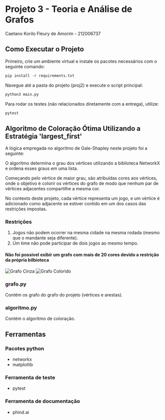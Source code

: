 # Projeto 3 - Teoria e Análise de Grafos

Caetano Korilo Fleury de Amorim - 212006737

## Como Executar o Projeto

Primeiro, crie um ambiente virtual e instale os pacotes necessários com o seguinte comando:

```python
pip install -r requirements.txt
```

Navegue até a pasta do projeto (proj2) e execute o script principal:

```python
python3 main.py
```

Para rodar os testes (não relacionados diretamente com a entrega), utilize:

```python
pytest
```

## Algoritmo de Coloração Ótima Utilizando a Estratégia 'largest_first'

A lógica empregada no algoritmo de Gale-Shapley neste projeto foi a seguinte:

O algoritmo determina o grau dos vértices utilizando a biblioteca NetworkX e ordena esses graus em uma lista.

Começando pelo vértice de maior grau, são atribuídas cores aos vértices, onde o objetivo é colorir os vértices do grafo de modo que nenhum par de vértices adjacentes compartilhe a mesma cor.

No contexto deste projeto, cada vértice representa um jogo, e um vértice é adicionado como adjacente se estiver contido em um dos casos das restrições impostas.

### Restrições

1. Jogos não podem ocorrer na mesma cidade na mesma rodada (mesmo que o mandante seja diferente).
2. Um time não pode participar de dois jogos ao mesmo tempo.

#### Não foi possivel exibir um grafo com mais de 20 cores devido a restrição da própria bilbioteca

![Grafo Cinza](/assets/gray.png)
![Grafo Colorido](/assets/colored.png)

### grafo.py

Contém os grafo do grafo do projeto (vértices e arestas).

### algoritmo.py

Contém o algoritmo de coloração.

## Ferramentas

### Pacotes python

- networkx
- matplotlib

### Ferramenta de teste

- pytest

### Ferramenta de documentação

- phind.ai
